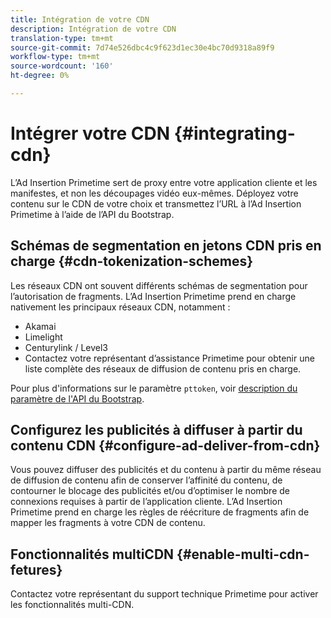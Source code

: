 ```yaml
---
title: Intégration de votre CDN
description: Intégration de votre CDN
translation-type: tm+mt
source-git-commit: 7d74e526dbc4c9f623d1ec30e4bc70d9318a89f9
workflow-type: tm+mt
source-wordcount: '160'
ht-degree: 0%

---
```



# Intégrer votre CDN {#integrating-cdn}

L’Ad Insertion Primetime sert de proxy entre votre application cliente et les manifestes, et non les découpages vidéo eux-mêmes. Déployez votre contenu sur le CDN de votre choix et transmettez l’URL à l’Ad Insertion Primetime à l’aide de l’API du Bootstrap.<!-- For integration details, see [Supported CDNs](supported-cdns.md).-->

## Schémas de segmentation en jetons CDN pris en charge {#cdn-tokenization-schemes}

Les réseaux CDN ont souvent différents schémas de segmentation pour l’autorisation de fragments. L’Ad Insertion Primetime prend en charge nativement les principaux réseaux CDN, notamment :

* Akamai
* Limelight
* Centurylink / Level3
* Contactez votre représentant d’assistance Primetime pour obtenir une liste complète des réseaux de diffusion de contenu pris en charge.

Pour plus d&#39;informations sur le paramètre `pttoken`, voir [description du paramètre de l&#39;API du Bootstrap](/help/dynamic-ad-insertion/msapi-topics/ms-getting-started/ms-api-query-params.md).

## Configurez les publicités à diffuser à partir du contenu CDN {#configure-ad-deliver-from-cdn}

Vous pouvez diffuser des publicités et du contenu à partir du même réseau de diffusion de contenu afin de conserver l’affinité du contenu, de contourner le blocage des publicités et/ou d’optimiser le nombre de connexions requises à partir de l’application cliente. L’Ad Insertion Primetime prend en charge les règles de réécriture de fragments afin de mapper les fragments à votre CDN de contenu.

<!--## Increase start-up performance with your CDN {#increase-startup-performance}

For more information, see [Optimizing start-up](optimize-video-startup-time.md).-->

## Fonctionnalités multiCDN {#enable-multi-cdn-fetures}

Contactez votre représentant du support technique Primetime pour activer les fonctionnalités multi-CDN.

